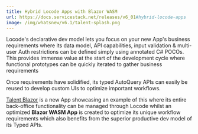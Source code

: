 ```yaml
---
title: Hybrid Locode Apps with Blazor WASM
url: https://docs.servicestack.net/releases/v6_01#hybrid-locode-apps
image: /img/whatsnew/v6.1/talent-splash.png
---
```


Locode's declarative dev model lets you focus on your new App's business requirements where its data model, API capabilities, input validation & multi-user Auth restrictions can be defined simply using annotated C# POCOs.
This provides immense value at the start of the development cycle where functional prototypes can be quickly iterated to gather business requirements

Once requirements have solidified, its typed AutoQuery APIs can easily be reused to develop custom UIs to optimize important workflows.

[Talent Blazor](https://github.com/NetCoreApps/TalentBlazor) is a new App showcasing an example of this where its entire back-office functionality can be managed through Locode whilst an optimized **Blazor WASM App** is created to optimize its unique workflow requirements which also benefits from the superior productive dev model of its Typed APIs.
